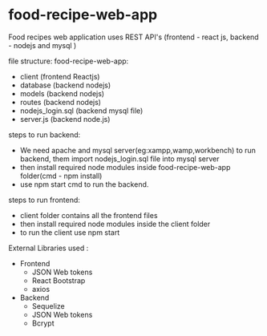 # food-recipe-web-app
Food recipes web application uses REST API's (frontend - react js, backend - nodejs and mysql )

file structure: food-recipe-web-app:
 - client (frontend Reactjs) 
 - database (backend nodejs) 
 - models (backend nodejs) 
 - routes (backend nodejs) 
 - nodejs_login.sql (backend mysql file)
 - server.js (backend node.js)

steps to run backend:
   - We need apache and  mysql server(eg:xampp,wamp,workbench) to run backend, them import nodejs_login.sql file into mysql server
   - then install required node modules inside food-recipe-web-app folder(cmd - npm install)
   - use npm start cmd to run the backend.
      
steps to run frontend:
  - client folder contains all the frontend files
  - then install required node modules inside the client folder
  - to run the client use npm start
  
  
External Libraries used :
 - Frontend 
     - JSON Web tokens 
     - React Bootstrap 
     - axios
 - Backend
     - Sequelize 
     - JSON Web tokens
     - Bcrypt

